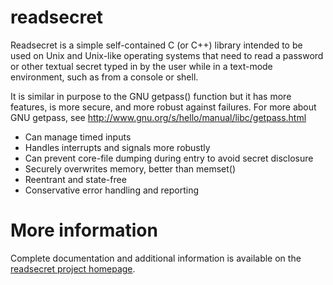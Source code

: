 <!-- -*- coding: utf-8 -*-
****
****   This file is in Markdown format. It is primarily used to
****   display a top-level project page in the Github repository.
****
****   For a more detailed README, see the "README.txt" file.
****
-->
readsecret
==========

Readsecret is a simple self-contained C (or C++) library intended to
be used on Unix and Unix-like operating systems that need to read a
password or other textual secret typed in by the user while in a
text-mode environment, such as from a console or shell.

It is similar in purpose to the GNU getpass() function but it has
more features, is more secure, and more robust against failures.
For more about GNU getpass, see
http://www.gnu.org/s/hello/manual/libc/getpass.html

  * Can manage timed inputs
  * Handles interrupts and signals more robustly
  * Can prevent core-file dumping during entry to avoid secret disclosure
  * Securely overwrites memory, better than memset()
  * Reentrant and state-free
  * Conservative error handling and reporting


More information
================
Complete documentation and additional information is available on the
[readsecret project homepage](http://deron.meranda.us/computing/c/readsecret/).
